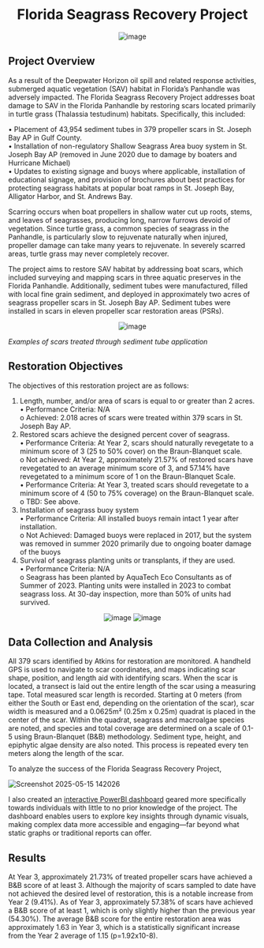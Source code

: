 <div align="center">

# Florida Seagrass Recovery Project
![image](https://github.com/user-attachments/assets/f259e78e-c715-4062-b522-0f5645687b45)

</div>

## Project Overview

As a result of the Deepwater Horizon oil spill and related response activities, submerged aquatic vegetation (SAV) habitat in Florida’s Panhandle was adversely impacted. The Florida Seagrass Recovery Project addresses boat damage to SAV in the Florida Panhandle by restoring scars located primarily in turtle grass (Thalassia testudinum) habitats. Specifically, this included:

•	Placement of 43,954 sediment tubes in 379 propeller scars in St. Joseph Bay AP in Gulf County. <br />
•	Installation of non-regulatory Shallow Seagrass Area buoy system in St. Joseph Bay AP (removed in June 2020 due to damage by boaters and Hurricane Michael)<br />
•	Updates to existing signage and buoys where applicable, installation of educational signage, and provision of brochures about best practices for protecting seagrass habitats at popular boat ramps in St. Joseph Bay, Alligator Harbor, and St. Andrews Bay.

Scarring occurs when boat propellers in shallow water cut up roots, stems, and leaves of seagrasses, producing long, narrow furrows devoid of vegetation. Since turtle grass, a common species of seagrass in the Panhandle, is particularly slow to rejuvenate naturally when injured, propeller damage can take many years to rejuvenate. In severely scarred areas, turtle grass may never completely recover.  

The project aims to restore SAV habitat by addressing boat scars, which included surveying and mapping scars in three aquatic preserves in the Florida Panhandle. Additionally, sediment tubes were manufactured, filled with local fine grain sediment, and deployed in approximately two acres of seagrass propeller scars in St. Joseph Bay AP. Sediment tubes were installed in scars in eleven propeller scar restoration areas (PSRs).

<div align="center">
  
![image](https://github.com/user-attachments/assets/13c5c77a-d5e5-416f-bbfd-e4c769dee827)

</div>

_Examples of scars treated through sediment tube application_

## Restoration Objectives

The objectives of this restoration project are as follows:

1.	Length, number, and/or area of scars is equal to or greater than 2 acres.<br/>
•	Performance Criteria: N/A<br/>
o	Achieved: 2.018 acres of scars were treated within 379 scars in St. Joseph Bay AP.<br/>
2.	Restored scars achieve the designed percent cover of seagrass.<br/>
•	Performance Criteria: At Year 2, scars should naturally revegetate to a minimum score of 3 (25 to 50% cover) on the Braun-Blanquet scale.<br/>
o	Not achieved: At Year 2, approximately 21.57% of restored scars have revegetated to an average minimum score of 3, and 57.14% have revegetated to a minimum score of 1 on the Braun-Blanquet Scale.<br/>
•	Performance Criteria: At Year 3, treated scars should revegetate to a minimum score of 4 (50 to 75% coverage) on the Braun-Blanquet scale.<br/>
o	TBD: See above.<br/>
3.	Installation of seagrass buoy system <br/>
•	Performance Criteria: All installed buoys remain intact 1 year after installation.<br/>
o	Not Achieved: Damaged buoys were replaced in 2017, but the system was removed in summer 2020 primarily due to ongoing boater damage of the buoys<br/>
4.	Survival of seagrass planting units or transplants, if they are used. <br/>
•	Performance Criteria: N/A<br/>
o	Seagrass has been planted by AquaTech Eco Consultants as of Summer of 2023. Planting units were installed in 2023 to combat seagrass loss. At 30-day inspection, more than 50% of units had survived. <br/>

<div align="center">

![image](https://github.com/user-attachments/assets/8f3eb73a-16ad-41f9-a13f-cfc85d17a072) ![image](https://github.com/user-attachments/assets/7a0a31c7-bc12-435b-a75e-55d2c0559bd8)

</div>

## Data Collection and Analysis

All 379 scars identified by Atkins for restoration are monitored. A handheld GPS is used to navigate to scar coordinates, and maps indicating scar shape, position, and length aid with identifying scars. When the scar is located, a transect is laid out the entire length of the scar using a measuring tape. Total measured scar length is recorded. Starting at 0 meters (from either the South or East end, depending on the orientation of the scar), scar width is measured and a 0.0625m² (0.25m x 0.25m) quadrat is placed in the center of the scar. Within the quadrat, seagrass and macroalgae species are noted, and species and total coverage are determined on a scale of 0.1-5 using Braun-Blanquet (B&B) methodology. Sediment type, height, and epiphytic algae density are also noted. This process is repeated every ten meters along the length of the scar.

To analyze the success of the Florida Seagrass Recovery Project,

![Screenshot 2025-05-15 142026](https://github.com/user-attachments/assets/a7c72bc9-3b65-4249-8347-3573053167b9)

I also created an [interactive PowerBI dashboard](https://app.powerbi.com/view?r=eyJrIjoiODhhZGQxZmYtYjYzYy00MTQ0LWI3M2EtZmE3NzdlODdlOGE3IiwidCI6ImI2MjAxOTYwLTQ1YmEtNGI3OC1iMDgwLWYxYzQzM2ZmNmUzNiIsImMiOjZ9) geared more specifically towards individuals with little to no prior knowledge of the project. The dashboard enables users to explore key insights through dynamic visuals, making complex data more accessible and engaging—far beyond what static graphs or traditional reports can offer.

## Results

At Year 3, approximately 21.73% of treated propeller scars have achieved a B&B score of at least 3. Although the majority of scars sampled to date have not achieved the desired level of restoration, this is a notable increase from Year 2 (9.41%). As of Year 3, approximately 57.38% of scars have achieved a B&B score of at least 1, which is only slightly higher than the previous year (54.30%). The average B&B score for the entire restoration area was approximately 1.63 in Year 3, which is a statistically significant increase from the Year 2 average of 1.15 (p=1.92x10-8).  


